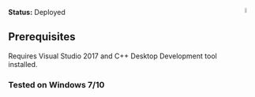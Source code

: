**Status:** Deployed
<img src="https://icons.iconarchive.com/icons/goodstuff-no-nonsense/free-space/72/alien-5-icon.png" width=5% align="right" />
## Prerequisites 
Requires Visual Studio 2017 and C++ Desktop Development tool installed.
### Tested on Windows 7/10 
